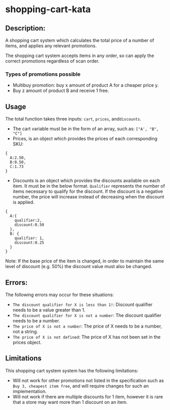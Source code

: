 # shopping-cart-kata
## Description:
A shopping cart system which calculates the total price of a number of items, and applies any relevant promotions.

The shopping cart system accepts items in any order, so can apply the correct promotions regardless of scan order. 

### Types of promotions possible
- Multibuy promotion: buy x amount of product A for a cheaper price y. 
- Buy z amount of product B and receive 1 free.

## Usage
The total function takes three inputs: `cart`, `prices`, and`discounts`.
- The cart variable must be in the form of an array, such as: 
```["A', "B", "C"]```
- Prices, is an object which provides the prices of each corresponding SKU:
```
{
  A:2.50,
  B:0.50,
  C:1.73
}
```
- Discounts is an object which provides the discounts available on each item. It must be in the below format. `Qualifier` represents the number of items necessary to qualify for the discount. If the discount is a negative number, the price will increase instead of decreasing when the discount is applied. 
```
{
  A:{
    qualifier:2,
    discount:0.50
  }, 
  B: {
    qualifier: 1,
    discount:0.25
  }
}
```
Note: If the base price of the item is changed, in order to maintain the same level of discount (e.g. 50%) the discount value must also be changed.


## Errors:
The following errors may occur for these situations:
- `The discount qualifier for X is less than 1!`: Discount qualifier needs to be a value greater than 1.
- `The discount qualifier for X is not a number`: The discount qualifier needs to be a number.
- `The price of X is not a number`: The price of X needs to be a number, not a string.
- `The price of X is not defined`: The price of X has not been set in the prices object. 

## Limitations
This shopping cart system system has the following limitations:
- Will not work for other promotions not listed in the specification such as `Buy 3, cheapest item free`, and will require changes for such an implementation.
- Will not work if there are multiple discounts for 1 item, however it is rare that a store may want more than 1 discount on an item.
